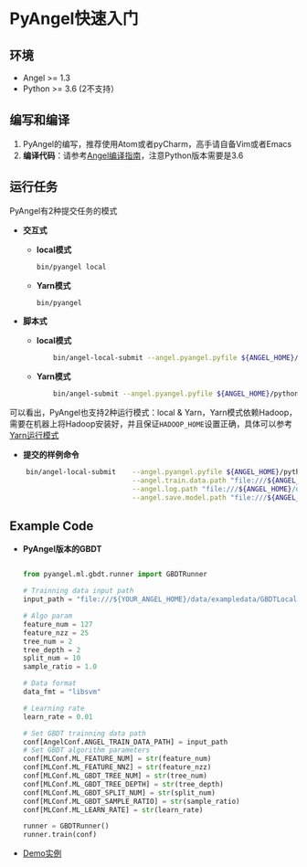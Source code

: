 # PyAngel快速入门

## 环境

* Angel >= 1.3
* Python >= 3.6 (2不支持）

## 编写和编译

1. PyAngel的编写，推荐使用Atom或者pyCharm，高手请自备Vim或者Emacs
2. **编译代码**：请参考[Angel编译指南](../deploy/source_compile.md)，注意Python版本需要是3.6


## 运行任务

PyAngel有2种提交任务的模式

- **交互式**

	* **local模式**

		```bash
		bin/pyangel local
		```
	* **Yarn模式**

		```bash
		bin/pyangel
		```

- **脚本式**

	- **local模式**

		```bash
			bin/angel-local-submit --angel.pyangel.pyfile ${ANGEL_HOME}/python/examples/gbdt_local_example/py
		```

	- **Yarn模式**
	
		```bash
			bin/angel-submit --angel.pyangel.pyfile ${ANGEL_HOME}/python/examples/gbdt_example.py
		```



可以看出，PyAngel也支持2种运行模式：local & Yarn，Yarn模式依赖Hadoop，需要在机器上将Hadoop安装好，并且保证`HADOOP_HOME`设置正确，具体可以参考[Yarn运行模式]()

* **提交的样例命令**

```bash
	bin/angel-local-submit    --angel.pyangel.pyfile ${ANGEL_HOME}/python/examples/gbdt_local_example.py \
        			     	  --angel.train.data.path "file:///${ANGEL_HOME}/data/exampledata/GBDTLocalExampleData/agaricus.txt.train" \
        			     	  --angel.log.path "file:///${ANGEL_HOME}/data/log" \
        			     	  --angel.save.model.path "file:///${ANGEL_HOME}/data/output" \
```

## Example Code

* **PyAngel版本的GBDT**


	```Python

	from pyangel.ml.gbdt.runner import GBDTRunner

    # Trainning data input path
    input_path = "file:///${YOUR_ANGEL_HOME}/data/exampledata/GBDTLocalExampleData/agaricus.txt.train"
	
	# Algo param
	feature_num = 127
	feature_nzz = 25
	tree_num = 2
	tree_depth = 2
	split_num = 10
	sample_ratio = 1.0

	# Data format
	data_fmt = "libsvm"

	# Learning rate
	learn_rate = 0.01

    # Set GBDT trainning data path
    conf[AngelConf.ANGEL_TRAIN_DATA_PATH] = input_path
	# Set GBDT algorithm parameters
	conf[MLConf.ML_FEATURE_NUM] = str(feature_num)
	conf[MLConf.ML_FEATURE_NNZ] = str(feature_nzz)
	conf[MLConf.ML_GBDT_TREE_NUM] = str(tree_num)
	conf[MLConf.ML_GBDT_TREE_DEPTH] = str(tree_depth)
	conf[MLConf.ML_GBDT_SPLIT_NUM] = str(split_num)
	conf[MLConf.ML_GBDT_SAMPLE_RATIO] = str(sample_ratio)
	conf[MLConf.ML_LEARN_RATE] = str(learn_rate)

	runner = GBDTRunner()
	runner.train(conf)
	```

* [Demo实例](../../examples/src/main/python/gbdt_example.py)
